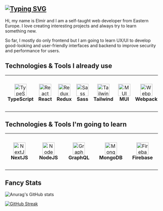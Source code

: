 [![Typing SVG](https://readme-typing-svg.herokuapp.com?font=Noto+Sans&weight=400&size=32&pause=1000&color=ADBAC7&repeat=false&width=435&height=50&lines=praesidi)](https://git.io/typing-svg)
---

Hi, my name is Elmir and I am a self-taught web developer from Eastern Europe. I love creating interesting projects and always try to learn something new.

So far, I mostly do only frontend but I am going to learn UX/UI to develop good-looking and user-friendly interfaces and backend to improve security and performance for users.

## Technologies & Tools I already use

<table>
  <tr>
    <td align="center" height="120" width="120">
      <img
        src="https://cdn.jsdelivr.net/gh/devicons/devicon/icons/typescript/typescript-original.svg"
        width="40"
        height="40"
        alt="TypeScript"
      />
      <br/><strong>TypeScript</strong>
    </td>
    <td align="center" height="120" width="120">
      <img
        src="https://cdn.jsdelivr.net/gh/devicons/devicon/icons/react/react-original.svg"
        width="40"
        height="40"
        alt="React"
      />
      <br/><strong>React</strong>
    </td>
    <td align="center" height="120" width="120">
      <img
        src="https://cdn.jsdelivr.net/gh/devicons/devicon/icons/redux/redux-original.svg"
        width="40"
        height="40"
        alt="Redux"
      />
      <br/><strong>Redux</strong>
    </td>
    <td align="center" height="120" width="120">
      <img
        src="https://cdn.jsdelivr.net/gh/devicons/devicon/icons/sass/sass-original.svg"
        width="40"
        height="40"
        alt="Sass"
      />
      <br /><strong>Sass</strong>
    </td>
    <td align="center" height="120" width="120">
      <img
        src="https://cdn.jsdelivr.net/gh/devicons/devicon/icons/tailwindcss/tailwindcss-plain.svg"
        width="40"
        height="40"
        alt="Tailwind"
      />
      <br /><strong>Tailwind</strong>
    </td>
    <td align="center" height="120" width="120">
      <img
        src="https://cdn.jsdelivr.net/gh/devicons/devicon/icons/materialui/materialui-plain.svg"
        width="40"
        height="40"
        alt="MUI"
      />
      <br /><strong>MUI</strong>
    </td>
    <td align="center" height="120" width="120">
      <img
        src="https://cdn.jsdelivr.net/gh/devicons/devicon/icons/webpack/webpack-original.svg"
        width="40"
        height="40"
        alt="Webpack"
      />
      <br /><strong>Webpack</strong>
    </td>
    <td align="center" height="120" width="120">
      <img
        src="https://cdn.jsdelivr.net/gh/devicons/devicon/icons/figma/figma-original.svg"
        width="40"
        height="40"
        alt="Figma"
      />
      <br /><strong>Figma</strong>
    </td>
    <td align="center" height="120" width="120">
      <img
        src="https://cdn.jsdelivr.net/gh/devicons/devicon/icons/jest/jest-plain.svg"
        width="40"
        height="40"
        alt="Jest"
      />
      <br /><strong>Jest</strong>
    </td>
  </tr>
</table>

## Technologies & Tools I'm going to learn

<table>
  <tr>
    <td align="center" height="120" width="120">
      <img
        src="https://cdn.jsdelivr.net/gh/devicons/devicon/icons/nextjs/nextjs-original.svg"
        width="40"
        height="40"
        alt="NextJS"
      />
      <br /><strong>NextJS</strong>
    </td>
    <td align="center" height="120" width="120">
      <img
        src="https://cdn.jsdelivr.net/gh/devicons/devicon/icons/nodejs/nodejs-original.svg"
        width="40"
        height="40"
        alt="NodeJS"
      />
      <br /><strong>NodeJS</strong>
    </td>
    <td align="center" height="120" width="120">
      <img
        src="https://cdn.jsdelivr.net/gh/devicons/devicon/icons/graphql/graphql-plain.svg"
        width="40"
        height="40"
        alt="GraphQL"
      />
      <br /><strong>GraphQL</strong>
    </td>
    <td align="center" height="120" width="120">
      <img
        src="https://cdn.jsdelivr.net/gh/devicons/devicon/icons/mongodb/mongodb-original.svg"
        width="40"
        height="40"
        alt="MongoDB"
      />
      <br /><strong>MongoDB</strong>
    </td>
    <td align="center" height="120" width="120">
      <img
        src="https://cdn.jsdelivr.net/gh/devicons/devicon/icons/firebase/firebase-plain.svg"
        width="40"
        height="40"
        alt="Firebase"
      />
      <br /><strong>Firebase</strong>
    </td>
  </tr>
</table>

## Fancy Stats

![Anurag's GitHub stats](https://github-readme-stats.vercel.app/api?username=praesidi&show_icons=true&&theme=apprentice)

[![GitHub Streak](http://github-readme-streak-stats.herokuapp.com?user=praesidi&theme=apprentice&border_radius=5)](https://git.io/streak-stats)
